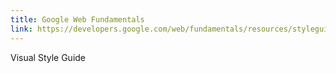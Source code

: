 ```yaml
---
title: Google Web Fundamentals
link: https://developers.google.com/web/fundamentals/resources/styleguide/
---
```


Visual Style Guide